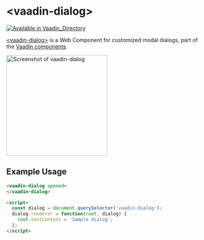 
# &lt;vaadin-dialog&gt;

[![Available in Vaadin_Directory](https://img.shields.io/vaadin-directory/v/vaadinvaadin-dialog.svg)](https://vaadin.com/directory/component/vaadinvaadin-dialog)


[&lt;vaadin-dialog&gt;](https://vaadin.com/components/vaadin-dialog) is a Web Component for customized modal dialogs, part of the [Vaadin components](https://vaadin.com/components).


[<img src="https://raw.githubusercontent.com/vaadin/vaadin-dialog/master/screenshot.png" width="264" alt="Screenshot of vaadin-dialog">](https://vaadin.com/components/vaadin-dialog)

## Example Usage
```html
<vaadin-dialog opened>
</vaadin-dialog>

<script>
  const dialog = document.querySelector('vaadin-dialog');
  dialog.renderer = function(root, dialog) {
    root.textContent = 'Sample dialog';
  };
</script>
```
